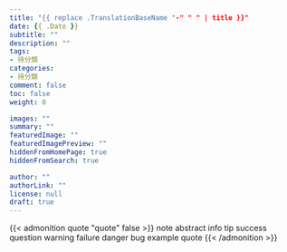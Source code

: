 ```yaml
---
title: "{{ replace .TranslationBaseName "-" " " | title }}"
date: {{ .Date }}
subtitle: ""
description: ""
tags:
- 待分類
categories:
- 待分類
comment: false
toc: false
weight: 0

images: ""
summary: ""
featuredImage: ""
featuredImagePreview: ""
hiddenFromHomePage: true
hiddenFromSearch: true

author: ""
authorLink: ""
license: null
draft: true
---
```


{{< admonition quote "quote" false >}}
note abstract info tip success question warning failure danger bug example quote 
{{< /admonition >}}

<!--more-->
